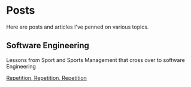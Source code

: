 # Posts
Here are posts and articles I've penned on various topics. 

## Software Engineering

Lessons from Sport and Sports Management that cross over to software Engineering

[Repetition, Repetition, Repetition](lessons-from-sport/lessons-from-sport_repetition.md)


